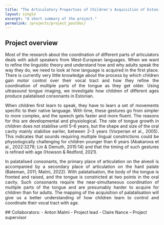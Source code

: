 ```yaml
---
title: "The Articulatory Properties of Children's Acquisition of Estonian Palatalisation"
layout: single
excerpt: "A short summary of the project."
permalink: /projects/project_postdoc/
---
```


## Project overview
<div style="text-align: justify;">
<p>Most of the research about the coordination of different parts of articulators deals with adult speakers from West-European languages. When we want to refine the linguistic theory and understand how and why adults speak the way they do, we need to look at how language is acquired in the first place. There is currently very little knowledge about the process by which children gain motor control over their vocal tract and how they refine the coordination of multiple parts of the tongue as they get older. Using ultrasound tongue imaging, we investigate how children of different ages produce palatalised consonants in Estonian.</p>

<p>When children first learn to speak, they have to learn a set of movements specific to their native language. With time, these gestures go from simpler to more complex, and the speech gets faster and more fluent. The reasons for this are developmental and physiological. The rate of tongue growth in children does not stabilise until 5–6 years, but the shape and size of the oral cavity mainly stabilise earlier, between 2–3 years (Vorperian et al., 2005). This indicates that sounds requiring multiple lingual constrictions could be physiologically challenging for children younger than 6 years (Abakarova et al., 2022:3279; Lin & Demuth, 2015:14) and that the timing of such gestures is refined with age (Howson & Redford, 2021).</p>

<p>In palatalised consonants, the primary place of articulation on the alveoli is accompanied by a secondary place of articulation on the hard palate (Bateman, 2011; Malmi, 2022). With palatalisation, the body of the tongue is fronted and raised, and the tongue is constricted at two points in the oral cavity. Such consonants require the near-simultaneous coordination of multiple parts of the tongue and are presumably harder to acquire for children than for adults. The mapping of the acquisition of palatalisation will give us a better understanding of how children learn to control and coordinate their vocal tract with age.</p>
</div>
## Collaborators:
- Anton Malmi - Project lead
- Claire Nance – Project supervisor
